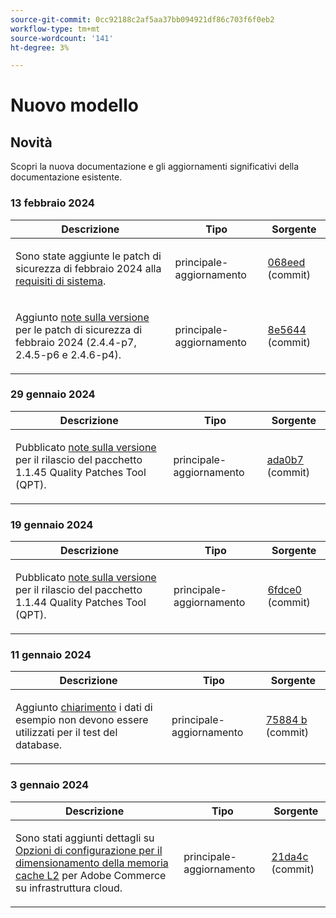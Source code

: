 ```yaml
---
source-git-commit: 0cc92188c2af5aa37bb094921df86c703f6f0eb2
workflow-type: tm+mt
source-wordcount: '141'
ht-degree: 3%

---
```

# Nuovo modello

## Novità

Scopri la nuova documentazione e gli aggiornamenti significativi della documentazione esistente.

### 13 febbraio 2024

<table style="table-layout:auto;">
  <thead>
    <tr>
      <th>Descrizione</th>
      <th>Tipo</th>
      <th>Sorgente</th>
    </tr>
  </thead>
  <tbody>
    <tr>
      <td><p>Sono state aggiunte le patch di sicurezza di febbraio 2024 alla <a href="https://experienceleague.adobe.com/docs/commerce-operations/installation-guide/system-requirements.html">requisiti di sistema</a>.</p>
</td>
      <td>principale-aggiornamento</td>
      <td><a href="https://github.com/AdobeDocs/commerce-operations.en/commit/068eed591b461ba6c91b0e3d517dc712215c6b33">068eed</a> (commit)</td>
    </tr>
    <tr>
      <td><p>Aggiunto <a href="https://experienceleague.adobe.com/docs/commerce-operations/release/notes/overview.html">note sulla versione</a> per le patch di sicurezza di febbraio 2024 (2.4.4-p7, 2.4.5-p6 e 2.4.6-p4).</p>
</td>
      <td>principale-aggiornamento</td>
      <td><a href="https://github.com/AdobeDocs/commerce-operations.en/commit/8e5644951114daa5d0841b7fdd32ce37b9803118">8e5644</a> (commit)</td>
    </tr>
  </tbody>
</table><!-- date_group -->

### 29 gennaio 2024

<table style="table-layout:auto;">
  <thead>
    <tr>
      <th>Descrizione</th>
      <th>Tipo</th>
      <th>Sorgente</th>
    </tr>
  </thead>
  <tbody>
    <tr>
      <td><p>Pubblicato <a href="https://experienceleague.adobe.com/docs/commerce-operations/tools/quality-patches-tool/release-notes.html">note sulla versione</a> per il rilascio del pacchetto 1.1.45 Quality Patches Tool (QPT).</p>
</td>
      <td>principale-aggiornamento</td>
      <td><a href="https://github.com/AdobeDocs/commerce-operations.en/commit/ada0b7f8aaa727aebf86dca8b569eb71d41e5ded">ada0b7</a> (commit)</td>
    </tr>
  </tbody>
</table>

### 19 gennaio 2024

<table style="table-layout:auto;">
  <thead>
    <tr>
      <th>Descrizione</th>
      <th>Tipo</th>
      <th>Sorgente</th>
    </tr>
  </thead>
  <tbody>
    <tr>
      <td><p>Pubblicato <a href="https://experienceleague.adobe.com/docs/commerce-operations/tools/quality-patches-tool/release-notes.html">note sulla versione</a> per il rilascio del pacchetto 1.1.44 Quality Patches Tool (QPT).</p>
</td>
      <td>principale-aggiornamento</td>
      <td><a href="https://github.com/AdobeDocs/commerce-operations.en/commit/6fdce049c64ff7e93bf4de497d7e61ad36b0064b">6fdce0</a> (commit)</td>
    </tr>
  </tbody>
</table>

### 11 gennaio 2024

<table style="table-layout:auto;">
  <thead>
    <tr>
      <th>Descrizione</th>
      <th>Tipo</th>
      <th>Sorgente</th>
    </tr>
  </thead>
  <tbody>
    <tr>
      <td><p>Aggiunto <a href="https://experienceleague.adobe.com/docs/commerce-operations/installation-guide/next-steps/sample-data/overview.html">chiarimento</a> i dati di esempio non devono essere utilizzati per il test del database.</p>
</td>
      <td>principale-aggiornamento</td>
      <td><a href="https://github.com/AdobeDocs/commerce-operations.en/commit/b75884de62f0f4a9000f422a4b68870c5b30d803">75884 b</a> (commit)</td>
    </tr>
  </tbody>
</table>

### 3 gennaio 2024

<table style="table-layout:auto;">
  <thead>
    <tr>
      <th>Descrizione</th>
      <th>Tipo</th>
      <th>Sorgente</th>
    </tr>
  </thead>
  <tbody>
    <tr>
      <td><p>Sono stati aggiunti dettagli su <a href="https://experienceleague.adobe.com/docs/commerce-operations/implementation-playbook/best-practices/planning/redis-service-configuration.html">Opzioni di configurazione per il dimensionamento della memoria cache L2</a> per Adobe Commerce su infrastruttura cloud.</p>
</td>
      <td>principale-aggiornamento</td>
      <td><a href="https://github.com/AdobeDocs/commerce-operations.en/commit/21da4c22744dbb3b27b0dbe184b946788748a52e">21da4c</a> (commit)</td>
    </tr>
  </tbody>
</table><!-- date_group --><!-- month_group --><!-- year_group -->
